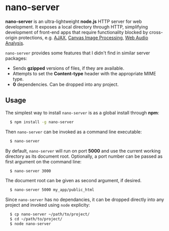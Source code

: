 nano-server
================

**nano-server** is an ultra-lightweight **node.js** HTTP server for web development. It exposes a local directory through HTTP, simplifying development of front-end apps that require functionality blocked by cross-origin protections, e.g. [AJAX](https://developer.mozilla.org/en/docs/AJAX), [Canvas Image Processing](http://www.w3schools.com/tags/canvas_getimagedata.asp), [Web Audio Analysis](https://developer.mozilla.org/en-US/docs/Web/API/Web_Audio_API). 

`nano-server` provides some features that I didn't find in similar server packages:

 * Sends **gzipped** versions of files, if they are available.
 * Attempts to set the **Content-type** header with the appropriate MIME type.
 * **0** dependencies. Can be dropped into any project.

Usage
------

The simplest way to install `nano-server` is as a global install through **npm**:

```bash
  $ npm install -g nano-server
```

Then `nano-server` can be invoked as a command line executable:

```bash
  $ nano-server
```

By default, `nano-server` will run on port **5000** and use the current working directory as its document root. Optionally, a port number can be passed as first argument on the command line:

```bash
  $ nano-server 3000
```

The document root can be given as second argument, if desired.

```bash
  $ nano-server 5000 my_app/public_html
```

Since `nano-server` has no dependancies, it can be dropped directly into any project and invoked using `node` explicity: 

```bash
  $ cp nano-server ~/path/to/project/
  $ cd ~/path/to/project/
  $ node nano-server
```

